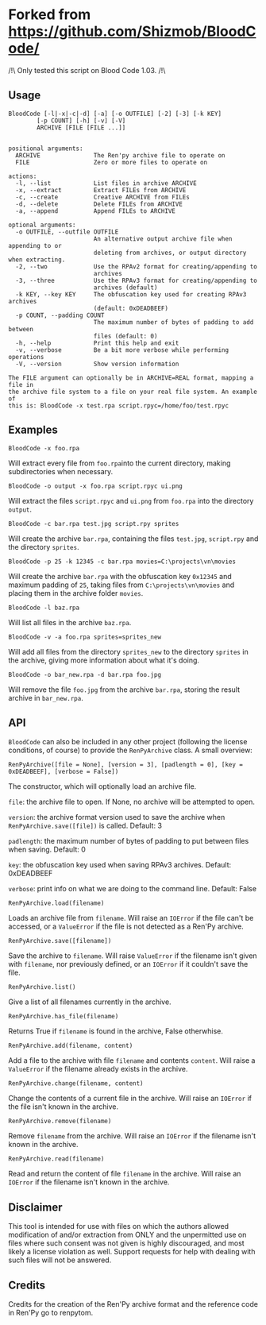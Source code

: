 Forked from https://github.com/Shizmob/BloodCode/
=======

/!\ Only tested this script on Blood Code 1.03. /!\

Usage
-----
    BloodCode [-l|-x|-c|-d] [-a] [-o OUTFILE] [-2] [-3] [-k KEY]
            [-p COUNT] [-h] [-v] [-V]
            ARCHIVE [FILE [FILE ...]]


    positional arguments:
      ARCHIVE               The Ren'py archive file to operate on
      FILE                  Zero or more files to operate on
    
    actions:
      -l, --list            List files in archive ARCHIVE
      -x, --extract         Extract FILEs from ARCHIVE
      -c, --create          Creative ARCHIVE from FILEs
      -d, --delete          Delete FILEs from ARCHIVE
      -a, --append          Append FILEs to ARCHIVE
    
    optional arguments:
      -o OUTFILE, --outfile OUTFILE
                            An alternative output archive file when appending to or
                            deleting from archives, or output directory when extracting.
      -2, --two             Use the RPAv2 format for creating/appending to
                            archives
      -3, --three           Use the RPAv3 format for creating/appending to
                            archives (default)
      -k KEY, --key KEY     The obfuscation key used for creating RPAv3 archives 
                            (default: 0xDEADBEEF)
      -p COUNT, --padding COUNT
                            The maximum number of bytes of padding to add between
                            files (default: 0)
      -h, --help            Print this help and exit
      -v, --verbose         Be a bit more verbose while performing operations
      -V, --version         Show version information
    
    The FILE argument can optionally be in ARCHIVE=REAL format, mapping a file in
    the archive file system to a file on your real file system. An example of
    this is: BloodCode -x test.rpa script.rpyc=/home/foo/test.rpyc

Examples
--------
    BloodCode -x foo.rpa
Will extract every file from `foo.rpa`into the current directory, making subdirectories when necessary.

    BloodCode -o output -x foo.rpa script.rpyc ui.png
Will extract the files `script.rpyc` and `ui.png` from `foo.rpa` into the directory `output`.

    BloodCode -c bar.rpa test.jpg script.rpy sprites
Will create the archive `bar.rpa`, containing the files `test.jpg`, `script.rpy` and the directory `sprites`.

    BloodCode -p 25 -k 12345 -c bar.rpa movies=C:\projects\vn\movies
Will create the archive `bar.rpa` with the obfuscation key `0x12345` and maximum padding of `25`, taking files from `C:\projects\vn\movies` and placing them in the archive folder `movies`.

    BloodCode -l baz.rpa
Will list all files in the archive `baz.rpa`.

    BloodCode -v -a foo.rpa sprites=sprites_new
Will add all files from the directory `sprites_new` to the directory `sprites` in the archive, giving more information about what it's doing.

    BloodCode -o bar_new.rpa -d bar.rpa foo.jpg
Will remove the file `foo.jpg` from the archive `bar.rpa`, storing the result archive in `bar_new.rpa`.

API
---
`BloodCode` can also be included in any other project (following the license conditions, of course) to provide the `RenPyArchive` class.
A small overview:

    RenPyArchive([file = None], [version = 3], [padlength = 0], [key = 0xDEADBEEF], [verbose = False])
The constructor, which will optionally load an archive file.

`file`: the archive file to open. If None, no archive will be attempted to open.

`version`: the archive format version used to save the archive when `RenPyArchive.save([file])` is called. Default: 3

`padlength`: the maximum number of bytes of padding to put between files when saving. Default: 0

`key`: the obfuscation key used when saving RPAv3 archives. Default: 0xDEADBEEF

`verbose`: print info on what we are doing to the command line. Default: False

    RenPyArchive.load(filename)
Loads an archive file from `filename`. Will raise an `IOError` if the file can't be accessed, or a `ValueError` if the file is not detected as a Ren'Py archive.

    RenPyArchive.save([filename])
Save the archive to `filename`. Will raise `ValueError` if the filename isn't given with `filename`, nor previously defined, or an `IOError` if it couldn't save the file.
    
    RenPyArchive.list()
Give a list of all filenames currently in the archive.

    RenPyArchive.has_file(filename)
Returns True if `filename` is found in the archive, False otherwhise.

    RenPyArchive.add(filename, content)
Add a file to the archive with file `filename` and contents `content`. Will raise a `ValueError` if the filename already exists in the archive.

    RenPyArchive.change(filename, content)
Change the contents of a current file in the archive. Will raise an `IOError` if the file isn't known in the archive.

    RenPyArchive.remove(filename)
Remove `filename` from the archive. Will raise an `IOError` if the filename isn't known in the archive.

    RenPyArchive.read(filename)
Read and return the content of file `filename` in the archive. Will raise an `IOError` if the filename isn't known in the archive.

Disclaimer
----------
This tool is intended for use with files on which the authors allowed modification of and/or extraction from ONLY and the unpermitted use on files where such consent was not given is highly discouraged, and most likely a license violation as well.
Support requests for help with dealing with such files will not be answered.

Credits
-------
Credits for the creation of the Ren'Py archive format and the reference code in Ren'Py go to renpytom.
